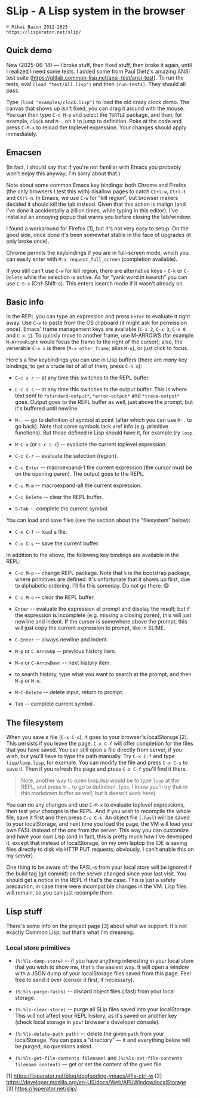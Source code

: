 # SLip - A Lisp system in the browser

    © Mihai Bazon 2012-2025
    https://lisperator.net/slip/

## Quick demo

New (2025-06-14) — I broke stuff, then fixed stuff, then broke it again,
until I realized I need some tests. I added some from Paul Dietz's amazing
ANSI test suite (https://gitlab.common-lisp.net/ansi-test/ansi-test). To run
the tests, eval `(load "test/all.lisp")` and then `(run-tests)`. They should
all pass.

Type `(load "examples/clock.lisp")` to load the old crazy clock demo. The
canvas that shows up isn't fixed, you can drag it around with the mouse. You
can then type `C-c M-p` and select the `TURTLE` package, and then, for
example, `clock` and `M-.` on it to jump to definition. Poke at the code and
press `C-M-x` to reload the toplevel expression. Your changes should apply
immediately.

## Emacsen

(In fact, I should say that if you're not familiar with Emacs you probably
won't enjoy this anyway; I'm sorry about that.)

Note about some common Emacs key bindings: both Chrome and Firefox (the only
browsers I test this with) disallow pages to catch `Ctrl-w`, `Ctrl-t` and
`Ctrl-n`. In Emacs, we use `C-w` for “kill region”, but browser makers decided
it should kill the tab instead. Given that this action is malign (and I've
done it accidentally a zillion times, while typing in this editor), I've
installed an annoying popup that warns you before closing the tab/window.

I found a workaround for Firefox [1], but it's not very easy to setup. On the
good side, once done it's been somewhat stable in the face of upgrades (it
only broke once).

Chrome permits the keybindings if you are in full-screen mode, which you can
easily enter with `M-x request_full_screen` (completion available).

If you still can't use `C-w` for kill region, there are alternative keys -
`C-k` or `C-Delete` while the selection is active. As for “yank word in
isearch” you can use `C-S-s` (Ctrl-Shift-s). This enters isearch mode if it
wasn't already on.

## Basic info

In the REPL you can type an expression and press `Enter` to evaluate it right
away. Use `C-v` to paste from the OS clipboard (it might ask for permission
once). Emacs' frame management keys are available (`C-x 2`, `C-x 3`, `C-x 0`
and `C-x 1`). To quickly move to another frame, use M-ARROWS (for example
`M-ArrowRight` would focus the frame to the right of the cursor); also, the
venerable `C-x o` is there (`M-x other_frame`; alias `M-o`), or just click to
focus.

Here's a few keybindings you can use in Lisp buffers (there are *many* key
bindings; to get a crude list of all of them, press `C-h m`):

- `C-c s r` -- at any time this switches to the REPL buffer.

- `C-c s s` -- at any time this switches to the output buffer. This is where
  text sent to `*standard-output*`, `*error-output*` and `*trace-output*`
  goes. Output goes to the REPL buffer as well, just above the prompt, but
  it's buffered until newline.

- `M-.` -- go to definition of symbol at point (after which you can use `M-,`
  to go back). Note that some symbols lack xref info (e.g. primitive
  functions). But those defined in Lisp should have it, for example try `loop`.

- `M-C-x` (or `C-c C-c`) -- evaluate the current toplevel expression.

- `C-c C-r` -- evaluate the selection (region).

- `C-c Enter` -- macroexpand-1 the current expression (the cursor must be on
  the opening paren). The output goes to the REPL.

- `C-c M-m` -- macroexpand-all the current expression.

- `C-c Delete` -- clear the REPL buffer.

- `S-Tab` -- complete the current symbol.

You can load and save files (see the section about the “filesystem” below):

- `C-x C-f` -- load a file.

- `C-x C-s` -- save the current buffer.

In addition to the above, the following key bindings are available in the REPL:

- `C-c M-p` -- change REPL package. Note that `%` is the bootstrap package,
  where primitives are defined. It's unfortunate that it shows up first, due
  to alphabetic ordering. I'll fix this someday. Do not go there. 😅

- `C-c M-o` -- clear the REPL buffer.

- `Enter` -- evaluate the expression at prompt and display the result; but if
  the expression is incomplete (e.g. missing a closing paren), this will just
  newline and indent. If the cursor is somewhere above the prompt, this will
  just copy the current expression to prompt, like in SLIME.

- `C-Enter` -- always newline and indent.

- `M-p` or `C-ArrowUp` -- previous history item.

- `M-n` or `C-ArrowDown` -- next history item.

- to search history, type what you want to search at the prompt, and then
  `M-p` or `M-n`.

- `M-C-Delete` -- delete input, return to prompt.

- `Tab` -- complete current symbol.

## The filesystem

When you save a file (`C-x C-s`), it goes to your browser's localStorage [2].
This persists if you leave the page. `C-x C-f` will offer completion for the
files that you have saved. You can still open a file directly from server, if
you wish, but you'll have to type the path manually. Try `C-x C-f` and type
`lisp/loop.lisp`, for example. You can modify the file and press `C-x C-s` to
save it. Then if you refresh the page and press `C-x C-f` you'll find it there.

> Note, another way to open loop.lisp would be to type `loop` at the REPL, and
> press `M-.` to go to definition. (yes, I know you'll try that in this
> markdown buffer as well, but it doesn't work here)

You can do any changes and use `C-M-x` to evaluate toplevel expressions, then
test your changes in the REPL. And if you wish to recompile the whole file,
save it first and then press `C-c C-k`. An object file (`.fasl`) will be saved
to your localStorage, and next time you load the page, the VM will load your
own FASL instead of the one from the server. This way you can customize and
have your own Lisp (and in fact, this is pretty much how I've developed it,
except that instead of localStorage, on my own laptop the IDE is saving files
directly to disk via HTTP PUT requests; obviously, I can't enable this on my
server).

One thing to be aware of: the FASL-s from your local store will be ignored if
the build tag (git commit) on the server changed since your last visit. You
should get a notice in the REPL if that's the case. This is just a safety
precaution, in case there were incompatible changes in the VM. Lisp files will
remain, so you can just recompile them.

## Lisp stuff

There's some info on the project page [3] about what we support. It's not
exactly Common Lisp, but that's what I'm dreaming.

### Local store primitives

- `(%:%ls-dump-store)` -- if you have anything interesting in your local store
  that you wish to show me, that's the easiest way. It will open a window with
  a JSON dump of your localStorage files saved from this page. Feel free to
  send it over (censor it first, if necessary).

- `(%:%ls-purge-fasls)` -- discard object files (.fasl) from your local storage.

- `(%:%ls-clear-store)` -- purge all SLip files saved into your localStorage.
  This will not affect your REPL history, as it's saved on another key (check
  local storage in your browser's developer console).

- `(%:%ls-delete-path path)` -- delete the given `path` from your
  localStorage. You can pass a “directory” — it and everything below will be
  purged, no questions asked.

- `(%:%ls-get-file-contents filename)` and `(%:%ls-set-file-contents filename
  content)` — get or set the content of the given file.

[1] https://lisperator.net/blog/dogfooding-ymacs/#fix-ctrl-w
[2] https://developer.mozilla.org/en-US/docs/Web/API/Window/localStorage
[3] https://lisperator.net/slip/
